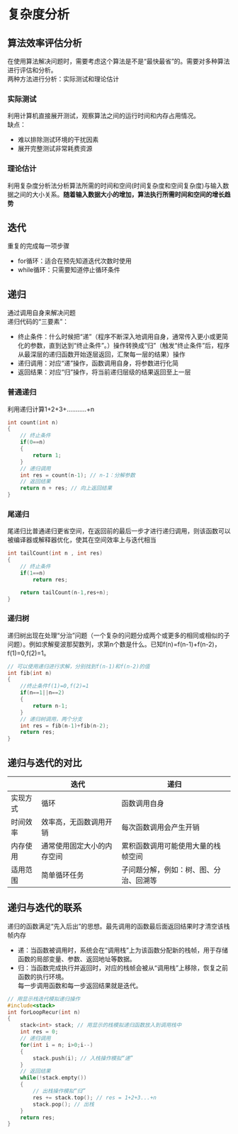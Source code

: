 # 复杂度分析
## 算法效率评估分析
在使用算法解决问题时，需要考虑这个算法是不是“最快最省”的。需要对多种算法进行评估和分析。</br>
两种方法进行分析：实际测试和理论估计
### 实际测试
利用计算机直接展开测试，观察算法之间的运行时间和内存占用情况。</br>
缺点：</br>
* 难以排除测试环境的干扰因素
* 展开完整测试非常耗费资源
### 理论估计
利用复杂度分析法分析算法所需的时间和空间(时间复杂度和空间复杂度)与输入数据之间的大小关系。<b>随着输入数据大小的增加，算法执行所需时间和空间的增长趋势</b>

## 迭代
重复的完成每一项步骤
* for循环：适合在预先知道迭代次数时使用
* while循环：只需要知道停止循环条件

## 递归
通过调用自身来解决问题</br>
递归代码的“三要素”：</br>
* 终止条件：什么时候把“递”（程序不断深入地调用自身，通常传入更小或更简化的参数，直到达到“终止条件”。）操作转换成“归”（触发“终止条件”后，程序从最深层的递归函数开始逐层返回，汇聚每一层的结果）操作
* 递归调用：对应“递”操作，函数调用自身，将参数进行化简
* 返回结果：对应“归”操作，将当前递归层级的结果返回至上一层
### 普通递归
利用递归计算1+2+3+...........+n
```cpp
int count(int n)
{
    // 终止条件
    if(0==n)
    {
        return 1;
    }
    // 递归调用
    int res = count(n-1); // n-1：分解参数
    // 返回结果
    return n + res; // 向上返回结果
}
```
### 尾递归
尾递归比普通递归更省空间，在返回前的最后一步才进行递归调用，则该函数可以被编译器或解释器优化，使其在空间效率上与迭代相当
```cpp
int tailCount(int n , int res)
{
    // 终止条件
    if(1==n)
        return res;

    return tailCount(n-1,res+n);
}
```
### 递归树
递归树出现在处理“分治”问题（一个复杂的问题分成两个或更多的相同或相似的子问题）。例如求解斐波那契数列，求第n个数是什么。已知f(n)=f(n-1)+f(n-2)，f(1)=0,f(2)=1。
```cpp
// 可以使用递归进行求解，分别找到f(n-1)和f(n-2)的值
int fib(int n)
{
    //终止条件f(1)=0,f(2)=1
    if(n==1||n==2)
    {
        return n-1;
    }
    // 递归树调用，两个分支
    int res = fib(n-1)+fib(n-2);
    return res;
}
```
## 递归与迭代的对比
<b>|迭代|递归
---|---|---|
实现方式|循环|函数调用自身
时间效率|效率高，无函数调用开销|每次函数调用会产生开销
内存使用|通常使用固定大小的内存空间|累积函数调用可能使用大量的栈帧空间
适用范围|简单循环任务|子问题分解，例如：树、图、分治、回溯等

## 递归与迭代的联系
递归的函数满足“先入后出”的思想。最先调用的函数最后面返回结果时才清空该栈帧内存</br>
* 递：当函数被调用时，系统会在“调用栈”上为该函数分配新的栈帧，用于存储函数的局部变量、参数、返回地址等数据。</br>
* 归：当函数完成执行并返回时，对应的栈帧会被从“调用栈”上移除，恢复之前函数的执行环境。</br>
每一步调用函数和每一步返回结果就是迭代。</br>
```cpp
// 用显示栈迭代模拟递归操作
#include<stack>
int forLoopRecur(int n)
{
    stack<int> stack; // 用显示的栈模拟递归函数放入到调用栈中
    int res = 0;
    // 递归调用
    for(int i = n; i>0;i--)
    {
        stack.push(i); // 入栈操作模拟“递”
    }
    // 返回结果
    while(!stack.empty())
    {
        // 出栈操作模拟“归”
        res += stack.top(); // res = 1+2+3...+n
        stack.pop(); // 出栈
    }
    return res;
}

```